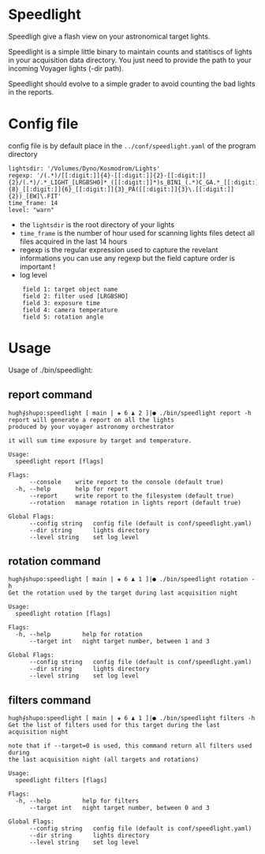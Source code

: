 # Speedlight

Speedligh give a flash view on your astronomical target lights.

Speedlight is a simple little binary to maintain counts and statitiscs of lights in your acquisition data directory.
You just need to provide the path to your incoming Voyager lights (-dir path).

Speedlight should evolve to a simple grader to avoid counting the bad lights in the reports.

# Config file

config file is by default place in the `../conf/speedlight.yaml` of the program directory

```
lightsdir: '/Volumes/Dyno/Kosmodrom/Lights'
regexp: '/(.*)/[[:digit:]]{4}-[[:digit:]]{2}-[[:digit:]]{2}/(.*)/.*_LIGHT_[LRGBSHO]*_([[:digit:]]*)s_BIN1_(.*)C_GA.*_[[:digit:]]{8}_[[:digit:]]{6}_[[:digit:]]{3}_PA([[:digit:]]{3}\.[[:digit:]]{2})_[EW]\.FIT'
time_frame: 14
level: "warn"
```

 * the `lightsdir` is the root directory of your lights
 * `time_frame` is the number of hour used for scanning lights files
    detect all files acquired in the last 14 hours
 * regexp is the regular expression used to capture the revelant informations
   you can use any regexp but the field capture order is important !
 * log level

```
    field 1: target object name
    field 2: filter used [LRGBSHO]
    field 3: exposure time
    field 4: camera temperature
    field 5: rotation angle
```

# Usage

Usage of ./bin/speedlight:

## report command 

```
hugh⨕shupo:speedlight [ main | ✚ 6 ♟ 2 ]|● ./bin/speedlight report -h
report will generate a report on all the lights
produced by your voyager astronomy orchestrator

it will sum time exposure by target and temperature.

Usage:
  speedlight report [flags]

Flags:
      --console    write report to the console (default true)
  -h, --help       help for report
      --report     write report to the filesystem (default true)
      --rotation   manage rotation in lights report (default true)

Global Flags:
      --config string   config file (default is conf/speedlight.yaml)
      --dir string      lights directory
      --level string    set log level
```

## rotation command

```
hugh⨕shupo:speedlight [ main | ✚ 6 ♟ 1 ]|● ./bin/speedlight rotation -h
Get the rotation used by the target during last acquisition night

Usage:
  speedlight rotation [flags]

Flags:
  -h, --help         help for rotation
      --target int   night target number, between 1 and 3

Global Flags:
      --config string   config file (default is conf/speedlight.yaml)
      --dir string      lights directory
      --level string    set log level
```

## filters command

```
hugh⨕shupo:speedlight [ main | ✚ 6 ♟ 1 ]|● ./bin/speedlight filters -h
Get the list of filters used for this target during the last acquisition night

note that if --target=0 is used, this command return all filters used during
the last acquisition night (all targets and rotations)
 
Usage:
  speedlight filters [flags]

Flags:
  -h, --help         help for filters
      --target int   night target number, between 0 and 3

Global Flags:
      --config string   config file (default is conf/speedlight.yaml)
      --dir string      lights directory
      --level string    set log level
```
